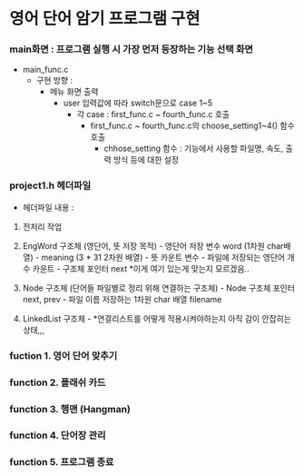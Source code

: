 # 영어 단어 암기 프로그램 구현

### main화면 : 프로그램 실행 시 가장 먼저 등장하는 기능 선택 화면
 - main_func.c
    * 구현 방향 : <br>
      * 메뉴 화면 출력 <br>
        * user 입력값에 따라 switch문으로 case 1~5 <br>
          * 각 case : first_func.c ~ fourth_func.c 호출 <br>
            * first_func.c ~ fourth_func.c의 choose_setting1~4() 함수 호출 <br>
              * chhose_setting 함수 : 기능에서 사용할 파일명, 속도, 출력 방식 등에 대한 설정 <br>

### project1.h 헤더파일
 - 헤더파일 내용 :
  1. 전처리 작업
  
  1. EngWord 구조체 (영단어, 뜻 저장 목적)
    - 영단어 저장 변수 word (1차원 char배열)
    - meaning (3 * 31 2차원 배열)
    - 뜻 카운트 변수
    - 파일에 저장되는 영단어 개수 카운트
    - 구조체 포인터 next *이게 여기 있는게 맞는지 모르겠음..
  
  1. Node 구조체 (단어들 파일별로 정리 위해 연결하는 구조체)
    - Node 구조체 포인터 next, prev
    - 파일 이름 저장하는 1차원 char 배열 filename
   
  1. LinkedList 구조체
    - *연결리스트를 어떻게 적용시켜야하는지 아직 감이 안잡히는 상태,,,
   
### fuction 1. 영어 단어 맞추기


### function 2. 플래쉬 카드


### function 3. 행맨 (Hangman)


### function 4. 단어장 관리


### function 5. 프로그램 종료
